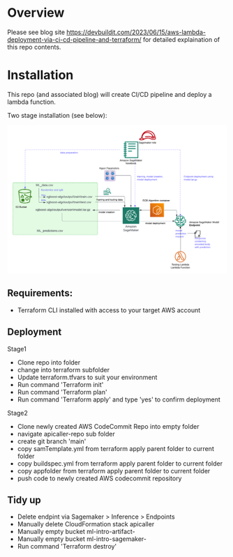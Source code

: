 # Overview  

Please see blog site https://devbuildit.com/2023/06/15/aws-lambda-deployment-via-ci-cd-pipeline-and-terraform/ for detailed explaination of this repo contents.


# Installation  
This repo (and associated blog) will create CI/CD pipeline and deploy a lambda function.

Two stage installation (see below):

![Overview](./images/ml-intro.png)


## Requirements:
- Terraform CLI installed with access to your target AWS account

## Deployment
Stage1
- Clone repo into folder
- change into terraform subfolder
- Update terraform.tfvars to suit your environment
- Run command 'Terraform init'
- Run command 'Terraform plan' 
- Run command 'Terraform apply' and type 'yes' to confirm deployment

Stage2
- Clone newly created AWS CodeCommit Repo into empty folder
- navigate  apicaller-repo sub folder
- create git branch 'main'
- copy samTemplate.yml from terraform apply parent folder to current folder
- copy buildspec.yml from terraform apply parent folder to current folder
- copy appfolder from terraform apply parent folder to current folder
- push code to newly created AWS codecommit repository


## Tidy up
- Delete endpint via Sagemaker > Inference > Endpoints
- Manually delete CloudFormation stack apicaller
- Manually empty bucket ml-intro-artifact-<aws accountid>
- Manually empty bucket ml-intro-sagemaker-<aws accountid>
- Run command 'Terraform destroy'
 
